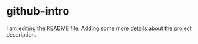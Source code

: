 # github-intro
I am editing the README file. Adding some more details about the project description.
